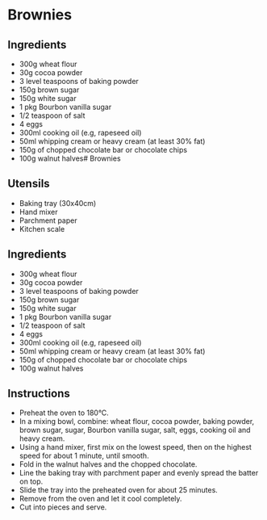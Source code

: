 # Brownies

## Ingredients

- 300g wheat flour
- 30g cocoa powder
- 3 level teaspoons of baking powder
- 150g brown sugar
- 150g white sugar
- 1 pkg Bourbon vanilla sugar
- 1/2 teaspoon of salt
- 4 eggs
- 300ml cooking oil (e.g, rapeseed oil)
- 50ml whipping cream or heavy cream (at least 30% fat)
- 150g of chopped chocolate bar or chocolate chips
- 100g walnut halves# Brownies


## Utensils

- Baking tray (30x40cm)
- Hand mixer
- Parchment paper
- Kitchen scale


## Ingredients

- 300g wheat flour
- 30g cocoa powder
- 3 level teaspoons of baking powder
- 150g brown sugar
- 150g white sugar
- 1 pkg Bourbon vanilla sugar
- 1/2 teaspoon of salt
- 4 eggs
- 300ml cooking oil (e.g, rapeseed oil)
- 50ml whipping cream or heavy cream (at least 30% fat)
- 150g of chopped chocolate bar or chocolate chips
- 100g walnut halves



## Instructions

- Preheat the oven to 180°C.
- In a mixing bowl, combine: wheat flour, cocoa powder, baking powder, brown sugar, sugar, Bourbon vanilla sugar, salt, eggs, cooking oil and heavy cream. 
- Using a hand mixer, first mix on the lowest speed, then on the highest speed for about 1 minute, until smooth.
- Fold in the walnut halves and the chopped chocolate.
- Line the baking tray with parchment paper and evenly spread the batter on top.
- Slide the tray into the preheated oven for about 25 minutes.
- Remove from the oven and let it cool completely.
- Cut into pieces and serve.


